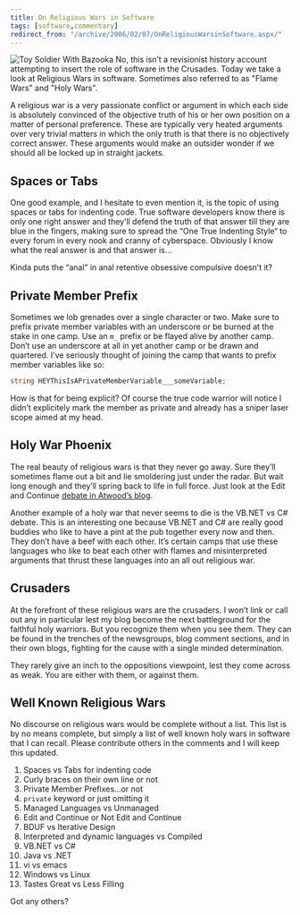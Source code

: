 ```yaml
---
title: On Religious Wars in Software
tags: [software,commentary]
redirect_from: "/archive/2006/02/07/OnReligiousWarsinSoftware.aspx/"
---
```


![Toy Soldier With Bazooka](https://haacked.com/images/SoldierWithBazooka.jpg) No, this isn’t a revisionist history account attempting to insert the role of software in the Crusades. Today we take a look at Religious Wars in software. Sometimes also referred to as "Flame Wars" and "Holy Wars".

A religious war is a very passionate conflict or argument in which each side is absolutely convinced of the objective truth of his or her own position on a matter of personal preference. These are typically very heated arguments over very trivial matters in which the only truth is that there is no objectively correct answer. These arguments would make an outsider wonder if we should all be locked up in straight jackets.

## Spaces or Tabs

One good example, and I hesitate to even mention it, is the topic of using spaces or tabs for indenting code. True software developers know there is only one right answer and they’ll defend the truth of that answer till they are blue in the fingers, making sure to spread the “One True Indenting Style“ to every forum in every nook and cranny of cyberspace. Obviously I know what the real answer is and that answer is...

Kinda puts the “anal” in anal retentive obsessive compulsive doesn’t it?

## Private Member Prefix

Sometimes we lob grenades over a single character or two. Make sure to prefix private member variables with an underscore or be burned at the stake in one camp. Use an `m_` prefix or be flayed alive by another camp. Don’t use an underscore at all in yet another camp or be drawn and quartered. I’ve seriously thought of joining the camp that wants to prefix member variables like so:

```csharp
string HEYThisIsAPrivateMemberVariable___someVariable;
```

How is that for being explicit? Of course the true code warrior will notice I didn’t explicitely mark the member as private and already has a sniper laser scope aimed at my head.

## Holy War Phoenix

The real beauty of religious wars is that they never go away. Sure they’ll sometimes flame out a bit and lie smoldering just under the
radar. But wait long enough and they’ll spring back to life in full force. Just look at the Edit and Continue [debate in Atwood’s
blog](http://www.codinghorror.com/blog/archives/000507.html "Revisiting Edit and Continue").

Another example of a holy war that never seems to die is the VB.NET vs C# debate. This is an interesting one because VB.NET and C# are really good buddies who like to have a pint at the pub together every now and then. They don’t have a beef with each other. It’s certain camps that use these languages who like to beat each other with flames and misinterpreted arguments that thrust these languages into an all out religious war.

## Crusaders

At the forefront of these religious wars are the crusaders. I won’t link or call out any in particular lest my blog become the next battleground for the faithful holy warriors. But you recognize them when you see them. They can be found in the trenches of the newsgroups, blog comment sections, and in their own blogs, fighting for the cause with a single minded determination.

They rarely give an inch to the oppositions viewpoint, lest they come across as weak. You are either with them, or against them.

## Well Known Religious Wars

No discourse on religious wars would be complete without a list. This list is by no means complete, but simply a list of well known holy wars in software that I can recall. Please contribute others in the comments and I will keep this updated.

1.  Spaces vs Tabs for indenting code
2.  Curly braces on their own line or not
3.  Private Member Prefixes...or not
4.  `private` keyword or just omitting it
5.  Managed Languages vs Unmanaged
6.  Edit and Continue or Not Edit and Continue
7.  BDUF vs Iterative Design
8.  Interpreted and dynamic languages vs Compiled
9.  VB.NET vs C#
10.  Java vs .NET
11. vi vs emacs
12. Windows vs Linux
13. Tastes Great vs Less Filling

Got any others?

